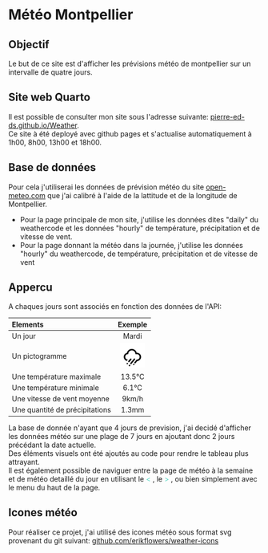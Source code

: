 # Météo Montpellier
## Objectif

Le but de ce site est d'afficher les prévisions météo de montpellier sur un intervalle de quatre jours.

## Site web Quarto

Il est possible de consulter mon site sous l'adresse suivante: [pierre-ed-ds.github.io/Weather](https://pierre-ed-ds.github.io/Weather/). \
Ce site à été deployé avec github pages et s'actualise automatiquement à 1h00, 8h00, 13h00 et 18h00. 

## Base de données

Pour cela j'utiliserai les données de prévision météo du site [open-meteo.com](open-meteo.com) que j'ai calibré à l'aide de la lattitude et de la longitude de Montpellier.

* Pour la page principale de mon site, j'utilise les données dites "daily" du weathercode et les données "hourly" de température, précipitation et de vitesse de vent.
* Pour la page donnant la météo dans la journée, j'utilise les données "hourly" du weathercode, de température, précipitation et de vitesse de vent

## Appercu 

A chaques jours sont associés en fonction des données de l'API: 

| Elements | Exemple |
|:--    |:-:    |
| Un jour | Mardi |      
| Un pictogramme | <img src='iconsmeteo/wi-rain-wind.svg' width="50" height="50" /> |
| Une température maximale | 13.5°C |
| Une température minimale | 6.1°C |
| Une vitesse de vent moyenne | 9km/h |
| Une quantité de précipitations | 1.3mm |

La base de donnée n'ayant que 4 jours de prevision, j'ai decidé d'afficher les données météo sur une plage de 7 jours en ajoutant donc 2 jours précédant la date actuelle. \
Des éléments visuels ont été ajoutés au code pour rendre le tableau plus attrayant. \
Il est également possible de naviguer entre la page de météo à la semaine et de météo detaillé du jour en utilisant le <span style="color: rgb(85, 215, 195);"> < </span>, le <span style="color: rgb(85, 215, 195);"> > </span>, ou bien simplement avec le menu du haut de la page.

## Icones météo

Pour réaliser ce projet, j'ai utilisé des icones météo sous format svg provenant du git suivant: [github.com/erikflowers/weather-icons](https://github.com/erikflowers/weather-icons)